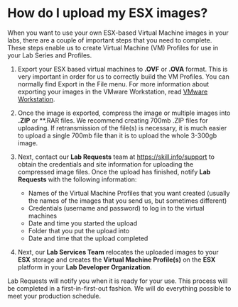 # How do I upload my ESX images?

When you want to use your own ESX-based Virtual Machine images in your labs, there are a couple of important steps that you need to complete. These steps enable us to create Virtual Machine (VM) Profiles for use in your Lab Series and Profiles.

1. Export your ESX based virtual machines to **.OVF** or **.OVA** format. This is very important in order for us to correctly build the VM Profiles. You can normally find Export in the File menu. For more information about exporting your images in the VMware Workstation, read [VMware Workstation](https://pubs.vmware.com/workstation-9/topic/com.vmware.ws.using.doc/GUID-D1FEBF81-D0AA-469B-87C3-D8E8C45E4ED9.html). 

2. Once the image is exported, compress the image or multiple images into **.ZIP** or **.RAR files. We recommend creating 700mb .ZIP files for uploading. If retransmission of the file(s) is necessary, it is much easier to upload a single 700mb file than it is to upload the whole 3-300gb image.

3. Next, contact our **Lab Requests** team at https://skill.info/support to obtain the credentials and site information for uploading the compressed image files. Once the upload has finished, notify **Lab Requests** with the following information:

    - Names of the Virtual Machine Profiles that you want created (usually the names of the images that you send us, but sometimes different)
    - Credentials (username and password) to log in to the virtual machines
    - Date and time you started the upload
    - Folder that you put the upload into
    - Date and time that the upload completed
    
4. Next, our **Lab Services Team** relocates the uploaded images to your **ESX** storage and creates the **Virtual Machine Profile(s)** on the **ESX** platform in your **Lab Developer Organization**. 

Lab Requests will notify you when it is ready for your use. This process will be completed in a first-in-first-out fashion. We will do everything possible to meet your production schedule.
